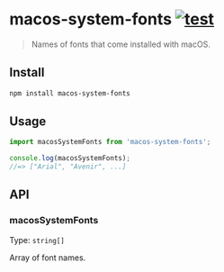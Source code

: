 # macos-system-fonts [![test](https://github.com/vadimdemedes/macos-system-fonts/actions/workflows/test.yml/badge.svg)](https://github.com/vadimdemedes/macos-system-fonts/actions/workflows/test.yml)

> Names of fonts that come installed with macOS.

## Install

```sh
npm install macos-system-fonts
```

## Usage

```js
import macosSystemFonts from 'macos-system-fonts';

console.log(macosSystemFonts);
//=> ["Arial", "Avenir", ...]
```

## API

### macosSystemFonts

Type: `string[]`

Array of font names.
